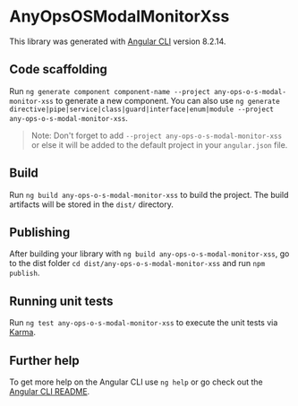 # AnyOpsOSModalMonitorXss

This library was generated with [Angular CLI](https://github.com/angular/angular-cli) version 8.2.14.

## Code scaffolding

Run `ng generate component component-name --project any-ops-o-s-modal-monitor-xss` to generate a new component. You can also use `ng generate directive|pipe|service|class|guard|interface|enum|module --project any-ops-o-s-modal-monitor-xss`.
> Note: Don't forget to add `--project any-ops-o-s-modal-monitor-xss` or else it will be added to the default project in your `angular.json` file. 

## Build

Run `ng build any-ops-o-s-modal-monitor-xss` to build the project. The build artifacts will be stored in the `dist/` directory.

## Publishing

After building your library with `ng build any-ops-o-s-modal-monitor-xss`, go to the dist folder `cd dist/any-ops-o-s-modal-monitor-xss` and run `npm publish`.

## Running unit tests

Run `ng test any-ops-o-s-modal-monitor-xss` to execute the unit tests via [Karma](https://karma-runner.github.io).

## Further help

To get more help on the Angular CLI use `ng help` or go check out the [Angular CLI README](https://github.com/angular/angular-cli/blob/master/README.md).
